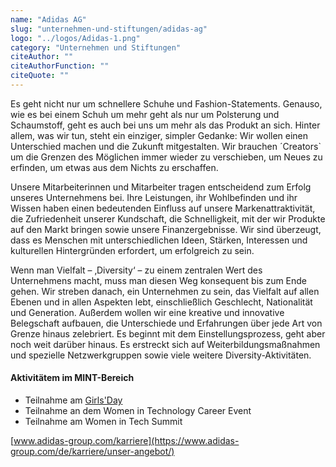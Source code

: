 ```yaml
---
name: "Adidas AG"
slug: "unternehmen-und-stiftungen/adidas-ag"
logo: "../logos/Adidas-1.png"
category: "Unternehmen und Stiftungen"
citeAuthor: ""
citeAuthorFunction: ""
citeQuote: ""
---
```


Es geht nicht nur um schnellere Schuhe und Fashion-Statements. Genauso, wie es bei einem Schuh um mehr geht als nur um Polsterung und Schaumstoff, geht es auch bei uns um mehr als das Produkt an sich. Hinter allem, was wir tun, steht ein einziger, simpler Gedanke: Wir wollen einen Unterschied machen und die Zukunft mitgestalten. Wir brauchen ´Creators\` um die Grenzen des Möglichen immer wieder zu verschieben, um Neues zu erfinden, um etwas aus dem Nichts zu erschaffen.

Unsere Mitarbeiterinnen und Mitarbeiter tragen entscheidend zum Erfolg unseres Unternehmens bei. Ihre Leistungen, ihr Wohlbefinden und ihr Wissen haben einen bedeutenden Einfluss auf unsere Markenattraktivität, die Zufriedenheit unserer Kundschaft, die Schnelligkeit, mit der wir Produkte auf den Markt bringen sowie unsere Finanzergebnisse. Wir sind überzeugt, dass es Menschen mit unterschiedlichen Ideen, Stärken, Interessen und kulturellen Hintergründen erfordert, um erfolgreich zu sein.

Wenn man Vielfalt – ‚Diversity‘ – zu einem zentralen Wert des Unternehmens macht, muss man diesen Weg konsequent bis zum Ende gehen. Wir streben danach, ein Unternehmen zu sein, das Vielfalt auf allen Ebenen und in allen Aspekten lebt, einschließlich Geschlecht, Nationalität und Generation. Außerdem wollen wir eine kreative und innovative Belegschaft aufbauen, die Unterschiede und Erfahrungen über jede Art von Grenze hinaus zelebriert. Es beginnt mit dem Einstellungsprozess, geht aber noch weit darüber hinaus. Es erstreckt sich auf Weiterbildungsmaßnahmen und spezielle Netzwerkgruppen sowie viele weitere Diversity-Aktivitäten.

#### Aktivitätem im MINT-Bereich

- Teilnahme am [Girls'Day](https://www.girls-day.de/)
- Teilnahme an dem Women in Technology Career Event
- Teilnahme am Women in Tech Summit

[www.adidas-group.com/karriere](https://www.adidas-group.com/de/karriere/unser-angebot/)
